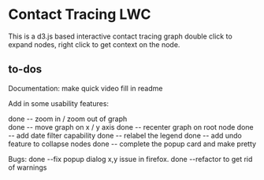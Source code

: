 # Contact Tracing LWC

This is a d3.js based interactive contact tracing graph
double click to expand nodes, right click to get context on the node.

## to-dos
Documentation:
make quick video
fill in readme

Add in some usability features:

done -- zoom in / zoom out of graph  
done -- move graph on x / y axis
done -- recenter graph on root node
done -- add date filter capability
done -- relabel the legend
done -- add undo feature to collapse nodes
done -- complete the popup card and make pretty

Bugs:
done --fix popup dialog x,y issue in firefox.
done --refactor to get rid of warnings
